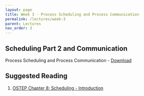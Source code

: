```yaml
---
layout: page
title: Week 3 - Process Scheduling and Process Communication
permalink: /lectures/week-3
parent: Lectures
nav_order: 3
---
```


## Scheduling Part 2 and Communication
Process Scheduling and Process Communication - [Download](https://karthikv1392.github.io/cs3301_osn/slides/OSN_L05_Scheduling2_Communication.pdf)


## Suggested Reading

1. [OSTEP Chapter 8: Scheduling - Introduction](https://pages.cs.wisc.edu/~remzi/OSTEP/cpu-sched-mlfq.pdf)